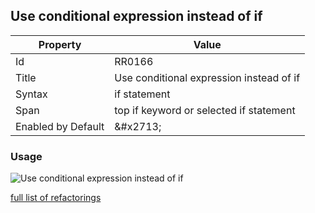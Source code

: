 ## Use conditional expression instead of if

| Property | Value |
| -------- | ----- |
| Id | RR0166 |
| Title | Use conditional expression instead of if |
| Syntax | if statement |
| Span | top if keyword or selected if statement |
| Enabled by Default | &\#x2713; |

### Usage

![Use conditional expression instead of if](../../images/refactorings/UseConditionalExpressionInsteadOfIf.png)

[full list of refactorings](Refactorings.md)